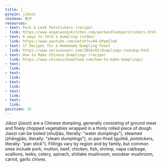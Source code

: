 ```yaml
---
title: j
pinyin: jiǎozi
chinese: 餃子
resources: 
- text: Pork & Leek Potstickers (recipe)
  link: https://www.angelwongskitchen.com/porkandleekpotstickers.html
- text: 6 ways to fold a dumpling (video)
  link: https://www.youtube.com/watch?v=84-QPpmIleA
- text: 17 Recipes for a Homemade Dumpling Feast
  link: https://www.seriouseats.com/2016/02/dumplings-roundup.html
- text: How to Make Chinese Dumplings (recipe)
  link: https://www.chinasichuanfood.com/how-to-make-dumplings/
- text: 
  link: 
- text: 
  link: 
- text: 
  link: 
- text: 
  link: 
- text: 
  link: 
position: 12
---
```


Jiǎozi (*jiaozi*) are a Chinese dumpling, generally consisting of ground meat and finely chopped vegetables wrapped in a thinly rolled piece of dough. Jiaozi can be boiled (shuǐjiǎo, literally: "water dumplings"), steamed (zhēngjiǎo, literally: "steam dumplings"), or pan-fried (guōtiē, *potstickers*, literally: "pan stick"). Fillings vary by region and by family, but common ones include pork, mutton, beef, chicken, fish, shrimp, napa cabbage, scallions, leeks, celery, spinach, shiitake mushroom, woodear mushroom, carrot, garlic chives.

<!-- 

- Common dumpling meat fillings include pork, mutton, beef, chicken, fish, and shrimp, which are usually mixed with chopped vegetables. Popular vegetable fillings include napa cabbage, scallion (spring onions), leek, celery, spinach, mushroom, edible black fungus, carrot, and garlic chives.
- Popular meat fillings include ground meat (usually pork, but can instead be beef or chicken), shrimp, and even fish. Popular mixtures include pork with Chinese cabbage, pork with garlic chives, pork and shrimp with vegetables, pork with spring onion, garlic chives with scrambled eggs. Filling mixtures will vary depending on personal tastes and region. Jiaozi are usually boiled, steamed or fried and continue to be a traditional dish eaten on Chinese New Year's Eve, the evening before Chinese New Year, and special family reunions.
 -->
 
<!--

are a kind of Chinese dumpling, commonly eaten in China and other parts of East Asia. They are one of the major foods eaten during the Chinese New Year and year-round in the northern provinces. Though considered part of Chinese cuisine, jiaozi are popular in other parts of Asia and in Western countries.

Jiaozi typically consist of a ground meat and/or vegetable filling wrapped into a thinly rolled piece of dough, which is then sealed by pressing the edges together. Finished jiaozi can be boiled (shuǐ jiǎo), steamed (zhēng jiǎo) or pan-fried (jiān jiǎo).


Chinese dumplings (jiaozi) may be divided into various types depending on how they are cooked:

Boiled dumplings (simplified Chinese: 水饺; traditional Chinese: 水餃; pinyin: shuǐjiǎo; literally: "water dumpling")
Steamed dumplings (simplified Chinese: 蒸饺; traditional Chinese: 蒸餃; pinyin: zhēngjiǎo; literally: "steam dumpling")
Pan fried dumplings (simplified Chinese: 锅贴; traditional Chinese: 鍋貼; pinyin: guōtiē; literally: "pan stick", also referred to as simplified Chinese: 煎饺; traditional Chinese: 煎餃; pinyin: jiānjiǎo; literally: "dry-fried dumplings") also referred to as "pot-stickers"
Dumplings that use egg rather than dough to wrap the filling are called "egg dumplings" (simplified Chinese: 蛋饺; traditional Chinese: 蛋餃; pinyin: dànjiǎo; literally: "egg dumpling").


As a dish prepared at home, each family has its own preferred method of making them, using favorite fillings, with types and methods of preparation varying widely from region to region. Common dumpling meat fillings include pork, mutton, beef, chicken, fish, and shrimp, which are usually mixed with chopped vegetables. Popular vegetable fillings include napa cabbage, scallion (spring onions), leek, celery, spinach, mushroom, edible black fungus, carrot, and garlic chives.


The jiǎozi (About this sound 餃子) is a common Chinese dumpling, which generally consists of minced meat and finely chopped vegetables wrapped into a piece of dough skin. The skin can be either thin and elastic or thicker. Popular meat fillings include ground meat (usually pork, but can instead be beef or chicken), shrimp, and even fish. Popular mixtures include pork with Chinese cabbage, pork with garlic chives, pork and shrimp with vegetables, pork with spring onion, garlic chives with scrambled eggs. Filling mixtures will vary depending on personal tastes and region. Jiaozi are usually boiled, steamed or fried and continue to be a traditional dish eaten on Chinese New Year's Eve, the evening before Chinese New Year, and special family reunions. Particularly, in Northern China, people generally eat dumpling on the Winter Solstice (December 22nd of each year), a custom signifying a warm winter. Extended family members may gather together to make dumplings, and it is also eaten for farewell to family members or friends. In Northern China, dumplings are commonly eaten with a dipping sauce made of vinegar and chili oil or paste, and occasionally with some soy sauce added in. However it’s important to point that baozi is not a type of jiaozi.

If dumplings are laid flatly on a pan, first steamed with a lid on and with a thin layer of water, then fried in oil after the water has been evaporated, they are called guotie (鍋貼, that translates to "potstickers"), as the Maillard reaction occurring on the bottom of the dumplings makes the skin crispy and brown. The same dumplings are called jiaozi if they are just steamed or boiled.
-->